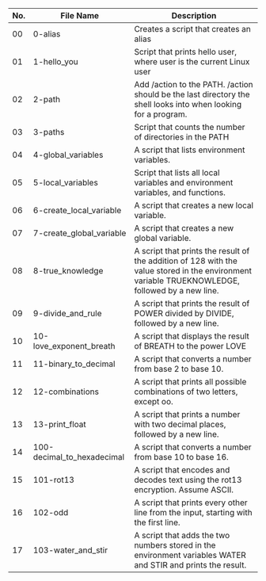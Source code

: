 No.| File Name| Description
---| ---------| -----------
00 |0-alias|Creates a script that creates an alias
01 |1-hello\_you|Script that prints hello user, where user is the current Linux user
02 |2-path|Add /action to the PATH. /action should be the last directory the shell looks into when looking for a program.
03 |3-paths|Script that counts the number of directories in the PATH
04 |4-global\_variables| A script that lists environment variables.
05 |5-local\_variables|Script that lists all local variables and environment variables, and functions.
06 |6-create\_local\_variable|A script that creates a new local variable.
07 |7-create\_global\_variable| A script that creates a new global variable.
08 |8-true\_knowledge|A script that prints the result of the addition of 128 with the value stored in the environment variable TRUEKNOWLEDGE, followed by a new line.
09 |9-divide\_and\_rule|A script that prints the result of POWER divided by DIVIDE, followed by a new line.
10 |10-love\_exponent\_breath|A script that displays the result of BREATH to the power LOVE
11 |11-binary\_to\_decimal|A script that converts a number from base 2 to base 10.
12 |12-combinations|A script that prints all possible combinations of two letters, except oo.
13 |13-print\_float|A script that prints a number with two decimal places, followed by a new line.
14 |100-decimal\_to\_hexadecimal|A script that converts a number from base 10 to base 16.
15 |101-rot13| A script that encodes and decodes text using the rot13 encryption. Assume ASCII.
16 |102-odd|A script that prints every other line from the input, starting with the first line.
17 |103-water\_and\_stir|A script that adds the two numbers stored in the environment variables WATER and STIR and prints the result.
